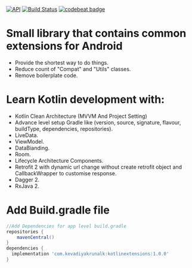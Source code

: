 
[![API](https://img.shields.io/badge/API-16%2B-red.svg?style=flat)](https://android-arsenal.com/api?level=16)
[![Build Status](https://travis-ci.org/wupdigital/android-maven-publish.svg?branch=master)](https://github.com/Krunal-Kevadiya/Kotlin-Extension)
[![codebeat badge](https://codebeat.co/badges/f6612a30-4467-49b5-860f-98f9b34b8975)](https://codebeat.co/projects/github-com-Krunal-Kevadiya/Kotlin-Extension-master)
# **Small library that contains common extensions for Android**

* Provide the shortest way to do things.
* Reduce count of "Compat" and "Utils" classes.
* Remove boilerplate code.

# Learn Kotlin development with:
* Kotlin Clean Architecture (MVVM And Project Setting)
* Advance level setup Gradle like (version, source, signature, flavour, buildType, dependencies, repositories).
* LiveData.
* ViewModel.
* DataBianding.
* Room.
* Lifecycle Architecture Components.
* Retrofit 2 with dynamic url change without create retrofit object and CallbackWrapper to customise response.
* Dagger 2.
* RxJava 2.

# Add Build.gradle file
```gradle
//Add Dependencies for app level build.gradle
repositories {
    mavenCentral()
}
dependencies {
  implementation 'com.kevadiyakrunalk:kotlinextensions:1.0.0'
}
```
